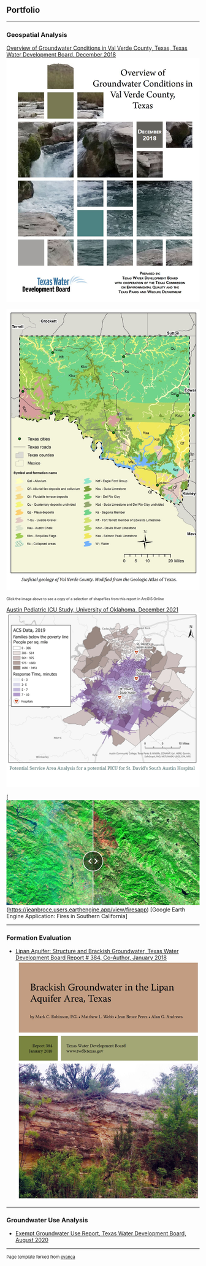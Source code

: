 ## Portfolio

---
### Geospatial Analysis

[Overview of Groundwater Conditions in Val Verde County,
Texas, Texas Water Development Board. December 2018](https://www.twdb.texas.gov/groundwater/special_projects/valverde/index.asp)
[![](images/ValVerdeCo_Report.JPG)](https://www.twdb.texas.gov/groundwater/special_projects/valverde/docs/Groundwater-Resources-of-Val-Verde-County-86th-legislature.pdf)

[![](images/ValVerdeCo_GeoMap.jpg)](https://uok.maps.arcgis.com/apps/mapviewer/index.html?webmap=15a06df44a54431f9b7c7bdd35aee591)
<p style="font-size:9px"> Click the image above to see a copy of a selection of shapefiles from this report in ArcGIS Online </p>


[Austin Pediatric ICU Study, University of Oklahoma. December 2021](https://storymaps.arcgis.com/stories/9938c4c9cac14ab8a85c5ce09f297829)
<img src="images/ICUStudy_ProposedSite.jpg"/>

[![](images/Earth_Engine_App.png)(https://jeanbroce.users.earthengine.app/view/firesapp)
[Google Earth Engine Application: Fires in Southern California]

---

### Formation Evaluation

- [Lipan Aquifer: Structure and Brackish Groundwater, Texas Water Development Board Report # 384, Co-Author, January 2018](https://www.twdb.texas.gov/groundwater/bracs/studies/Lipan/index.asp)
[![](images/Lipan_Report.JPG)](https://www.twdb.texas.gov/publications/reports/numbered_reports/doc/R384_Lipan.pdf)

---

### Groundwater Use Analysis

- [Exempt Groundwater Use Report, Texas Water Development Board, August 2020](https://github.com/jbprz-OU/jeanbroceperez.github.io/raw/master/pdf/TWDB_EXEMPTGWUSE_REPORT.pdf)

---
<p style="font-size:11px">Page template forked from <a href="https://github.com/evanca/quick-portfolio">evanca</a></p>
<!-- Remove above link if you don't want to attibute -->
